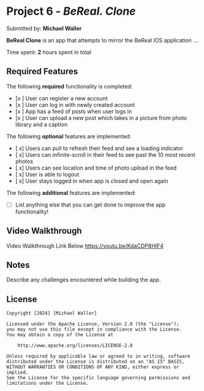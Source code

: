 # Project 6 - *BeReal. Clone*

Submitted by: **Michael Waller**

**BeReal Clone** is an app that attempts to mirror the BeReal IOS application ...

Time spent: **2** hours spent in total

## Required Features

The following **required** functionality is completed:

- [x ] User can register a new account
- [x ] User can log in with newly created account
- [x ] App has a feed of posts when user logs in
- [x ] User can upload a new post which takes in a picture from photo library and a caption	
 
The following **optional** features are implemented:

- [ x] Users can pull to refresh their feed and see a loading indicator
- [ x] Users can infinite-scroll in their feed to see past the 10 most recent photos
- [ x] Users can see location and time of photo upload in the feed	
- [ x] User is able to logout
- [ x] User stays logged in when app is closed and open again	


The following **additional** features are implemented:

- [ ] List anything else that you can get done to improve the app functionality!

## Video Walkthrough

Video Walkthrough Link Below
https://youtu.be/KdaCDP8HIF4

## Notes

Describe any challenges encountered while building the app.

## License

    Copyright [2024] [Michael Waller]

    Licensed under the Apache License, Version 2.0 (the "License");
    you may not use this file except in compliance with the License.
    You may obtain a copy of the License at

        http://www.apache.org/licenses/LICENSE-2.0

    Unless required by applicable law or agreed to in writing, software
    distributed under the License is distributed on an "AS IS" BASIS,
    WITHOUT WARRANTIES OR CONDITIONS OF ANY KIND, either express or implied.
    See the License for the specific language governing permissions and
    limitations under the License.
